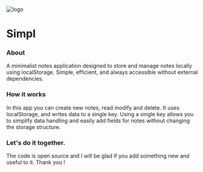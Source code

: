 ![logo](https://github.com/user-attachments/assets/71e01afd-1bc9-41e6-88c5-06fafe5b1e44)

# Simpl

### About

A minimalist notes application designed to store and manage notes locally using localStorage. 
Simple, efficient, and always accessible without external dependencies.

### How it works

In this app you can create new notes, read modify and delete. 
It uses localStorage, and writes data to a single key. 
Using a single key allows you to simplify data handling and easily add fields for notes without changing the storage structure. 

### Let's do it together. 

The code is open source and I will be glad if you add something new and useful to it. Thank you !
